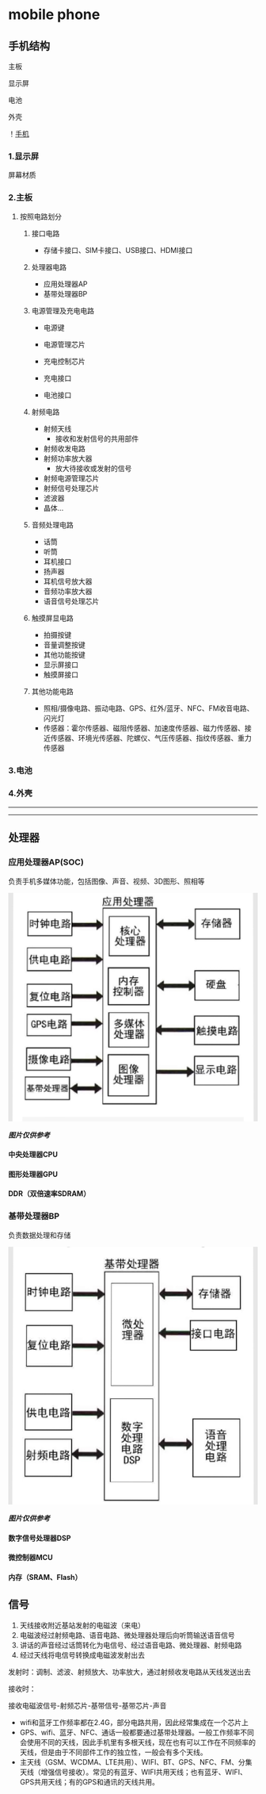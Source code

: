 # mobile phone

## 手机结构

主板

显示屏

电池

外壳

！[手机](./手机.jpg)

### 1.显示屏

屏幕材质

### 2.主板

1. 按照电路划分

   1. 接口电路

      * 存储卡接口、SIM卡接口、USB接口、HDMI接口

   2. 处理器电路

      * 应用处理器AP
      * 基带处理器BP

   3. 电源管理及充电电路

      * 电源键
      * 电源管理芯片

      * 充电控制芯片
      * 充电接口
      * 电池接口

   4. 射频电路

      * 射频天线
        * 接收和发射信号的共用部件
      * 射频收发电路
      * 射频功率放大器
        * 放大待接收或发射的信号
      * 射频电源管理芯片
      * 射频信号处理芯片
      * 滤波器
      * 晶体...

   5. 音频处理电路

      * 话筒
      * 听筒
      * 耳机接口
      * 扬声器
      * 耳机信号放大器
      * 音频功率放大器
      * 语音信号处理芯片

   6. 触摸屏显电路

      * 拍摄按键
      * 音量调整按键
      * 其他功能按键
      * 显示屏接口
      * 触摸屏接口

   7. 其他功能电路

      * 照相/摄像电路、振动电路、GPS、红外/蓝牙、NFC、FM收音电路、闪光灯
      * 传感器：霍尔传感器、磁阻传感器、加速度传感器、磁力传感器、接近传感器、环境光传感器、陀螺仪、气压传感器、指纹传感器、重力传感器

### 3.电池

### 4.外壳

---

---







## 处理器

### 应用处理器AP(SOC)

负责手机多媒体功能，包括图像、声音、视频、3D图形、照相等

![AP](./AP.jpg)

***图片仅供参考***

#### 中央处理器CPU

#### 图形处理器GPU

#### DDR（双倍速率SDRAM）



### 基带处理器BP

负责数据处理和存储

![BP](./BP.jpg)

***图片仅供参考***

#### 数字信号处理器DSP

#### 微控制器MCU

#### 内存（SRAM、Flash）





## 信号

1. 天线接收附近基站发射的电磁波（来电）
2. 电磁波经过射频电路、语音电路、微处理器处理后向听筒输送语音信号
3. 讲话的声音经过话筒转化为电信号、经过语音电路、微处理器、射频电路
4. 经过天线将电信号转换成电磁波发射出去

发射时：调制、滤波、射频放大、功率放大，通过射频收发电路从天线发送出去

接收时：

接收电磁波信号-射频芯片-基带信号-基带芯片-声音



* wifi和蓝牙工作频率都在2.4G，部分电路共用，因此经常集成在一个芯片上
* GPS、wifi、蓝牙、NFC、通话一般都要通过基带处理器。一般工作频率不同会使用不同的天线，因此手机里有多根天线，现在也有可以工作在不同频率的天线，但是由于不同部件工作的独立性，一般会有多个天线。
* 主天线（GSM、WCDMA、LTE共用）、WIFI、BT、GPS、NFC、FM、分集天线（增强信号接收）。常见的有蓝牙、WIFI共用天线；也有蓝牙、WIFI、GPS共用天线；有的GPS和通讯的天线共用。



